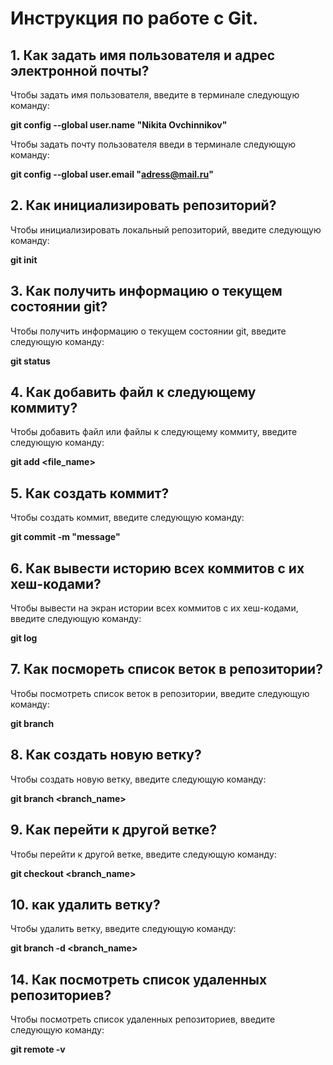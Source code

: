 # Инструкция по работе с Git.

## 1. Как задать имя пользователя и адрес электронной почты?

Чтобы задать имя пользователя, введите в терминале следующую команду:

**git config --global user.name "Nikita Ovchinnikov"**

Чтобы задать почту пользователя введи в терминале следующую команду:

**git config --global user.email "adress@mail.ru"**

## 2. Как инициализировать репозиторий?

Чтобы инициализировать локальный репозиторий, введите следующую команду:

**git init**

## 3. Как получить информацию о текущем состоянии git?

Чтобы получить информацию о текущем состоянии git, введите следующую команду:

**git status**

## 4. Как добавить файл к следующему коммиту?

Чтобы добавить файл или файлы к следующему коммиту, введите следующую команду:

**git add <file_name>**

## 5. Как создать коммит?

Чтобы создать коммит, введите следующую команду:

**git commit -m "message"**

## 6. Как вывести историю всех коммитов с их хеш-кодами?

Чтобы вывести на экран истории всех коммитов с их хеш-кодами, введите следующую команду:

**git log**

## 7. Как посмореть список веток в репозитории?

Чтобы посмотреть список веток в репозитории, введите следующую команду:

**git branch**

## 8. Как создать новую ветку?

Чтобы создать новую ветку, введите следующую команду:

**git branch <branch_name>**

## 9. Как перейти к другой ветке?

Чтобы перейти к другой ветке, введите следующую команду:

**git checkout <branch_name>**

## 10. как удалить ветку?

Чтобы удалить ветку, введите следующую команду:

**git branch -d <branch_name>**

## 14. Как посмотреть список удаленных репозиториев?

Чтобы посмотреть список удаленных репозиториев, введите следующую команду:

**git remote -v**